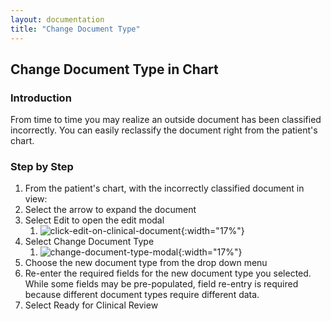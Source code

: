 ```yaml
---
layout: documentation
title: "Change Document Type"
---
```



## Change Document Type in Chart

### Introduction

From time to time you may realize an outside document has been classified incorrectly. You can easily reclassify the document right from the patient's chart.

### Step by Step

1. From the patient's chart, with the incorrectly classified document in view:
2. Select the arrow to expand the document
3. Select Edit to open the edit modal
   1. ![click-edit-on-clinical-document](/assets/images/click-edit-on-clinicial-document.png){:width="17%"}
4. Select Change Document Type
   1. ![change-document-type-modal](/assets/images/change-document-type-modal.png){:width="17%"}
5. Choose the new document type from the drop down menu
6. Re-enter the required fields for the new document type you selected. While some fields may be pre-populated, field re-entry is required because different document types require different data.
7. Select Ready for Clinical Review



